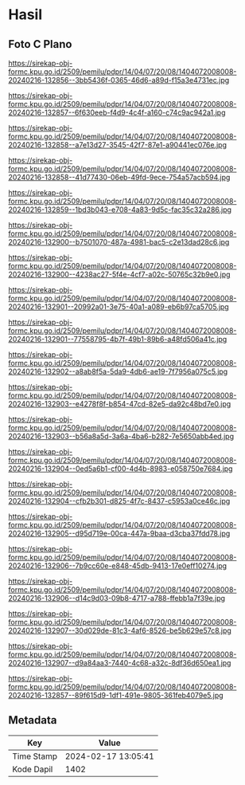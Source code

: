 # Hasil

## Foto C Plano

https://sirekap-obj-formc.kpu.go.id/2509/pemilu/pdpr/14/04/07/20/08/1404072008008-20240216-132856--3bb5436f-0365-46d6-a89d-f15a3e4731ec.jpg

https://sirekap-obj-formc.kpu.go.id/2509/pemilu/pdpr/14/04/07/20/08/1404072008008-20240216-132857--6f630eeb-f4d9-4c4f-a160-c74c9ac942a1.jpg

https://sirekap-obj-formc.kpu.go.id/2509/pemilu/pdpr/14/04/07/20/08/1404072008008-20240216-132858--a7e13d27-3545-42f7-87e1-a90441ec076e.jpg

https://sirekap-obj-formc.kpu.go.id/2509/pemilu/pdpr/14/04/07/20/08/1404072008008-20240216-132858--41d77430-06eb-49fd-9ece-754a57acb594.jpg

https://sirekap-obj-formc.kpu.go.id/2509/pemilu/pdpr/14/04/07/20/08/1404072008008-20240216-132859--1bd3b043-e708-4a83-9d5c-fac35c32a286.jpg

https://sirekap-obj-formc.kpu.go.id/2509/pemilu/pdpr/14/04/07/20/08/1404072008008-20240216-132900--b7501070-487a-4981-bac5-c2e13dad28c6.jpg

https://sirekap-obj-formc.kpu.go.id/2509/pemilu/pdpr/14/04/07/20/08/1404072008008-20240216-132900--4238ac27-5f4e-4cf7-a02c-50765c32b9e0.jpg

https://sirekap-obj-formc.kpu.go.id/2509/pemilu/pdpr/14/04/07/20/08/1404072008008-20240216-132901--20992a01-3e75-40a1-a089-eb6b97ca5705.jpg

https://sirekap-obj-formc.kpu.go.id/2509/pemilu/pdpr/14/04/07/20/08/1404072008008-20240216-132901--77558795-4b7f-49b1-89b6-a48fd506a41c.jpg

https://sirekap-obj-formc.kpu.go.id/2509/pemilu/pdpr/14/04/07/20/08/1404072008008-20240216-132902--a8ab8f5a-5da9-4db6-ae19-7f7956a075c5.jpg

https://sirekap-obj-formc.kpu.go.id/2509/pemilu/pdpr/14/04/07/20/08/1404072008008-20240216-132903--e4278f8f-b854-47cd-82e5-da92c48bd7e0.jpg

https://sirekap-obj-formc.kpu.go.id/2509/pemilu/pdpr/14/04/07/20/08/1404072008008-20240216-132903--b56a8a5d-3a6a-4ba6-b282-7e5650abb4ed.jpg

https://sirekap-obj-formc.kpu.go.id/2509/pemilu/pdpr/14/04/07/20/08/1404072008008-20240216-132904--0ed5a6b1-cf00-4d4b-8983-e058750e7684.jpg

https://sirekap-obj-formc.kpu.go.id/2509/pemilu/pdpr/14/04/07/20/08/1404072008008-20240216-132904--cfb2b301-d825-4f7c-8437-c5953a0ce46c.jpg

https://sirekap-obj-formc.kpu.go.id/2509/pemilu/pdpr/14/04/07/20/08/1404072008008-20240216-132905--d95d719e-00ca-447a-9baa-d3cba37fdd78.jpg

https://sirekap-obj-formc.kpu.go.id/2509/pemilu/pdpr/14/04/07/20/08/1404072008008-20240216-132906--7b9cc60e-e848-45db-9413-17e0eff10274.jpg

https://sirekap-obj-formc.kpu.go.id/2509/pemilu/pdpr/14/04/07/20/08/1404072008008-20240216-132906--d14c9d03-09b8-4717-a788-ffebb1a7f39e.jpg

https://sirekap-obj-formc.kpu.go.id/2509/pemilu/pdpr/14/04/07/20/08/1404072008008-20240216-132907--30d029de-81c3-4af6-8526-be5b629e57c8.jpg

https://sirekap-obj-formc.kpu.go.id/2509/pemilu/pdpr/14/04/07/20/08/1404072008008-20240216-132907--d9a84aa3-7440-4c68-a32c-8df36d650ea1.jpg

https://sirekap-obj-formc.kpu.go.id/2509/pemilu/pdpr/14/04/07/20/08/1404072008008-20240216-132857--89f615d9-1df1-491e-9805-361feb4079e5.jpg


## Metadata

| Key        | Value               |
| ---------- | ------------------- |
| Time Stamp | 2024-02-17 13:05:41 |
| Kode Dapil | 1402                |



